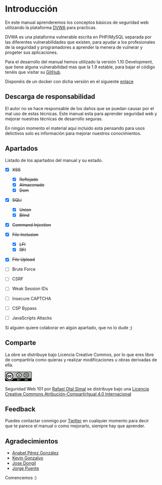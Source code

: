 # Introducción

En este manual aprenderemos los conceptos básicos de seguridad web utilizando la plataforma [DVWA](https://github.com/ethicalhack3r/DVWA) para practicas.

DVWA es una plataforma vulnerable escrita en PHP/MySQL separada por las diferentes vulnerabilidades que existen, para ayudar a los profesionales de la seguridad y programadores a aprender la menera de vulnerar y progeter sus aplicaciones.

Para el desarrollo del manual hemos utilizado la versión 1.10 Development, que tiene alguna vulnerabilidad mas que la 1.9 estable, para bajar el código tenéis que visitar su [GitHub](https://github.com/ethicalhack3r/DVWA).

Disponéis de un docker con dicha versión en el siguiente [enlace](https://github.com/GoldraK/docker-vulnerable-dvwa)

## Descarga de responsabilidad <a href="#aviso-importante" id="aviso-importante"></a>

El autor no se hace responsable de los daños que se puedan causar por el mal uso de estas técnicas. Este manual esta para aprender seguridad web y mejorar nuestras técnicas de desarrollo seguras.

En ningún momento el material aquí incluido esta pensando para usos delictivos solo es información para mejorar nuestros conocimientos.

## Apartados

Listado de los apartados del manual y su estado.

* [x] ~~XSS~~
  * [x] ~~Reflejado~~
  * [x] ~~Almacenado~~
  * [x] ~~Dom~~
* [x] ~~SQLi~~
  * [x] ~~Union~~
  * [x] ~~Blind~~
* [x] ~~Command Injection~~
* [x] ~~File Inclusion~~
  * [x] ~~LFI~~
  * [x] ~~RFI~~
* [x] ~~File Upload~~
* [ ] Brute Force
* [ ] CSRF
* [ ] Weak Session IDs
* [ ] Insecure CAPTCHA
* [ ] CSP Bypass
* [ ] JavaScripts Attacks



Si alguien quiere colaborar en algún apartado, que no lo dude ;)

## Comparte <a href="#feedback" id="feedback"></a>

La obre se distribuye bajo Licencia Creative Commos, por lo que eres libre de compartirla como quieras y realizar modificaciones u obras derivadas de ella.

![](.gitbook/assets/ccbysa.png)

Seguridad Web 101 por [Rafael Otal Simal](https://legacy.gitbook.com/book/goldrak/seguridad-web-101/details) se distribuye bajo una [Licencia Creative Commons Atribución-CompartirIgual 4.0 Internacional](http://creativecommons.org/licenses/by-sa/4.0/)

## Feedback <a href="#feedback" id="feedback"></a>

Puedes contactar conmigo por [Twitter](https://twitter.com/goldrak) en cualquier momento para decir que te parece el manual o como mejorarlo, siempre hay que aprender.

## Agradecimientos

* [Anabel Pérez González](https://twitter.com/tricky\_monstruo)
* [Kevin Gonzalvo](https://twitter.com/interh4ck)
* [Jose Dongil](https://twitter.com/jdonsan)
* [Jorge Puente](https://twitter.com/forges82)

Comencemos :)
